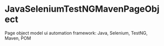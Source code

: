 # JavaSeleniumTestNGMavenPageObject
Page object model ui automation framework: Java, Selenium, TestNG, Maven, POM
